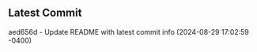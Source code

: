 
## Latest Commit
aed656d - Update README with latest commit info (2024-08-29 17:02:59 -0400) <Yunxi-Zhou>
